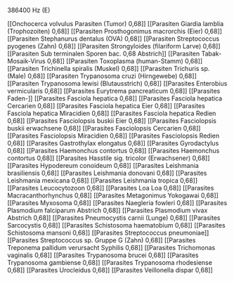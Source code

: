 386400 Hz (E)

[[Onchocerca volvulus Parasiten (Tumor) 0,68]]
[[Parasiten Giardia lamblia (Trophozoiten) 0,68]]
[[Parasiten Prosthogonimus macrorchis (Eier) 0,68]]
[[Parasiten Stephanurus dentalus (OVA) 0,68]]
[[Parasiten Streptococcus pyogenes (Zahn) 0,68]]
[[Parasiten Strongyloides (filariform Larve) 0,68]]
[[Parasiten Sub terminalen Sporen bac. 0,68 Abstrich]]
[[Parasiten Tabak-Mosaik-Virus 0,68]]
[[Parasiten Toxoplasma (human-Stamm) 0,68]]
[[Parasiten Trichinella spiralis (Muskel) 0,68]]
[[Parasiten Trichuris sp. (Male) 0,68]]
[[Parasiten Trypanosoma cruzi (Hirngewebe) 0,68]]
[[Parasiten Trypanosoma lewisi (Blutausstrich) 0,68]]
[[Parasites Enterobius vermicularis 0,68]]
[[Parasites Eurytrema pancreaticum 0,68]]
[[Parasites Faden-]]
[[Parasites Fasciola hepatica 0,68]]
[[Parasites Fasciola hepatica Cercarien 0,68]]
[[Parasites Fasciola hepatica Eier 0,68]]
[[Parasites Fasciola hepatica Miracidien 0,68]]
[[Parasites Fasciola hepatica Redien 0,68]]
[[Parasites Fasciolopsis buskii Eier 0,68]]
[[Parasites Fasciolopsis buskii erwachsene 0,68]]
[[Parasites Fasciolopsis Cercarien 0,68]]
[[Parasites Fasciolopsis Miracidien 0,68]]
[[Parasites Fasciolopsis Redien 0,68]]
[[Parasites Gastrothylax elongatus 0,68]]
[[Parasites Gyrodactylus 0,68]]
[[Parasites Haemonchus contortus 0,68]]
[[Parasites Haemonchus contortus 0,68]]
[[Parasites Hasstile sig. tricolor (Erwachsener) 0,68]]
[[Parasites Hypodereum conoideum 0,68]]
[[Parasites Leishmania brasiliensis 0,68]]
[[Parasites Leishmania donovani 0,68]]
[[Parasites Leishmania mexicana 0,68]]
[[Parasites Leishmania tropica 0,68]]
[[Parasites Leucocytozoon 0,68]]
[[Parasites Loa Loa 0,68]]
[[Parasites Macracanthorhynchus 0,68]]
[[Parasites Metagonimus Yokogawai 0,68]]
[[Parasites Myxosoma 0,68]]
[[Parasites Naegleria fowleri 0,68]]
[[Parasites Plasmodium falciparum Abstrich 0,68]]
[[Parasites Plasmodium vivax Abstrich 0,68]]
[[Parasites Pneumocystis carnii (Lunge) 0,68]]
[[Parasites Sarcocystis 0,68]]
[[Parasites Schistosoma haematobium 0,68]]
[[Parasites Schistosoma mansoni 0,68]]
[[Parasites Streptococcus pneumoniae]]
[[Parasites Streptococcus sp. Gruppe G (Zahn) 0,68]]
[[Parasites Treponema pallidum verursacht Syphilis 0,68]]
[[Parasites Trichomonas vaginalis 0,68]]
[[Parasites Trypanosoma brucei 0,68]]
[[Parasites Trypanosoma gambiense 0,68]]
[[Parasites Trypanosoma rhodesiense 0,68]]
[[Parasites Urocleidus 0,68]]
[[Parasites Veillonella dispar 0,68]]